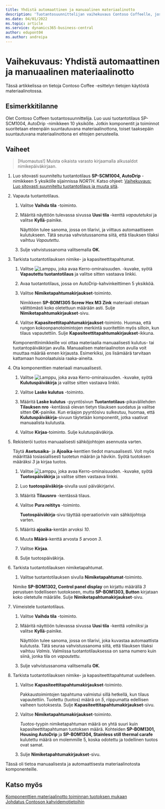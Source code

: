 ```yaml
---
title: Yhdistä automaattinen ja manuaalinen materiaalinotto
description: 'Tuotantosuunnittelijan vaihekuvaus Contoso Coffeelle, jossa halutaan yhdistää automaattinen ja manuaalinen materiaalinotto.'
ms.date: 04/01/2022
ms.topic: article
ms.service: dynamics365-business-central
author: edupont04
ms.author: andreipa
---
```


# Vaihekuvaus: Yhdistä automaattinen ja manuaalinen materiaalinotto

Tässä artikkelissa on tietoja Contoso Coffee -esittelyn tietojen käytöstä materiaalinotossa.  

## Esimerkkitilanne

Olet Contoso Coffeen tuotantosuunnittelija. Luo uusi tuotantotilaus SP-SCM1004, AutoDrip -nimikkeen 10 yksikölle. Jotkin komponentit ja toiminnot suoritetaan eteenpäin suuntautuvana materiaalinottona, toiset taaksepäin suuntautuvana materiaalinottona eri ehtojen perusteella.

## Vaiheet

> [Huomautus!] Muista oikaista varasto kirjaamalla alkusaldot nimikepäiväkirjaan.

1. Luo sitovasti suunniteltu tuotantotilaus **SP-SCM1004, AutoDrip** -nimikkeen 5 yksikölle sijainnissa *NORTH*. Katso ohjeet: [Vaihekuvaus: Luo sitovasti suunniteltu tuotantotilaus ja muuta sitä](create-firm-planned-production-order-change.md).  

2. Vapauta tuotantotilaus.

    1. Valitse **Vaihda tila** -toiminto.  

    2. Määritä näyttöön tulevassa sivussa **Uusi tila** -kenttä *vapautetuksi* ja valitse **Kyllä**-painike.  

        Näyttöön tulee sanoma, jossa on tilarivi, ja viittaus automaattiseen kulutukseen. Tätä seuraa vahvistussanoma siitä, että tilauksen tilaksi vaihtuu *Vapautettu*.  

    3. Sulje vahvistussanoma valitsemalla **OK**.

3. Tarkista tuotantotilauksen nimike- ja kapasiteettitapahtumat.

    1. Valitse ![Lamppu, joka avaa Kerro-ominaisuuden.](../media/ui-search/search_small.png "Kerro, mitä haluat tehdä") -kuvake, syötä **Vapautettu tuotantotilaus** ja valitse sitten vastaava linkki.  

    2. Avaa tuotantotilaus, jossa on AutoDrip-kahvinkeittimen 5 yksikköä.  

    3. Valitse **Nimiketapahtumakirjaukset**-toiminto.  

        Nimikkeen **SP-BOM1305 Screw Hex M3 Zink** materiaali otetaan välittömästi koko oletettuun määrään asti. Sulje **Nimiketapahtumakirjaukset**-sivu.  

    4. Valitse **Kapasiteettitapahtumakirjaukset**-toiminto.  Huomaa, että rungon kokoonpanotoimintojen merkintä suoritettiin myös silloin, kun tilaus vapautettiin. Sulje **Kapasiteettitapahtumakirjaukset**-ikkuna.

    Komponenttinimikkeille voi ottaa materiaalia manuaalisesti kulutus- tai tuotantopäiväkirjan avulla. Manuaalisen materiaalinoton avulla voit muuttaa määrää ennen kirjausta. Esimerkiksi, jos lisämäärä tarvitaan kattamaan huonolaatuisia raaka-aineita.
4. Ota komponenttien materiaali manuaalisesti.  
    1. Valitse ![Lamppu, joka avaa Kerro-ominaisuuden.](../media/ui-search/search_small.png "Kerro, mitä haluat tehdä") -kuvake, syötä **Kulutuspäiväkirja** ja valitse sitten vastaava linkki.  

    2. Valitse **Laske kulutus** -toiminto.  

    3. Määritä **Laske kulutus** -pyyntösivun **Tuotantotilaus**-pikavälilehden **Tilauksen nro** -kentässä olevan tietyn tilauksen suodatus ja valitse sitten **OK**-painike. Kun eräajon pyyntösivu sulkeutuu, huomaa, että **Kulutuspäiväkirja**-sivuun täytetään komponentit, jotka vaativat manuaalista kulutusta.

    4. Valitse **Kirjaa**-toiminto. Sulje kulutuspäiväkirja.

5. Rekisteröi tuotos manuaalisesti sähköjohtojen asennusta varten.  

    Täytä **Asetusaika**- ja **Ajoaika**-kenttien tiedot manuaalisesti. Voit myös määrittää tosiasiallisesti tuotetun määrän ja hävikin. Syötä tuotoksen määräksi *3* ja kirjaa tuotos.

    1. Valitse ![Lamppu, joka avaa Kerro-ominaisuuden.](../media/ui-search/search_small.png "Kerro, mitä haluat tehdä") -kuvake, syötä **Tuotospäiväkirja** ja valitse sitten vastaava linkki.  

    2. Luo **tuotospäiväkirja**-sivulla uusi päiväkirjarivi.  

    3. Määritä **Tilausnro** -kentässä tilaus.  

    4. Valitse **Pura reititys** -toiminto.  

        **Tuotospäiväkirja**-sivu täyttää operaatiorivin vain sähköjohtoja varten.

    5. Määritä **ajoaika**-kentän arvoksi *10*.  

    6. Muuta **Määrä**-kenttä arvosta *5* arvoon *3*.

    7. Valitse **Kirjaa**.  
    8. Sulje tuotospäiväkirja.

6. Tarkista tuotantotilauksen nimiketapahtumat.

    1. Valitse tuotantotilauksen sivulla **Nimiketapahtumat**-toiminto.  

    Nimike **SP-BOM1302, Control panel display** on kirjattu määrällä *3* perustuen todelliseen tuotokseen, mutta **SP-BOM1303, Button** kirjataan koko oletetulle määrälle. Sulje **Nimiketapahtumakirjaukset**-sivu.

7. Viimeistele tuotantotilaus.  

    1. Valitse **Vaihda tila** -toiminto.
    2. Määritä näyttöön tulevassa sivussa **Uusi tila** -kenttä *valmiiksi* ja valitse **Kyllä**-painike.  

        Näyttöön tulee sanoma, jossa on tilarivi, joka kuvastaa automaattista kulutusta. Tätä seuraa vahvistussanoma siitä, että tilauksen tilaksi vaihtuu *Valmis*. Valmiissa tuotantotilauksessa on sama numero kuin siinä, jonka tila on *vapautettu*.
    3. Sulje vahvistussanoma valitsemalla **OK**.

8. Tarkista tuotantotilauksen nimike- ja kapasiteettitapahtumat uudelleen.

    1. Valitse **Kapasiteettitapahtumakirjaukset**-toiminto.  

        Pakkaustoimintojen tapahtuma valmistui sillä hetkellä, kun tilaus vapautettiin. Tuotettu (tuotos) määrä on *5*, riippumatta edellisen vaiheen tuotoksesta. Sulje **Kapasiteettitapahtumakirjaukset**-sivu.

    2. Valitse **Nimiketapahtumakirjaukset**-toiminto.  

        *Tuotos*-tyypin nimiketapahtuman määrä on yhtä suuri kuin kapasiteettitapahtuman tuotoksen määrä. Kohteiden **SP-BOM1301, Housing AutoDrip** ja **SP-BOM1304, Stainless still thermal carafe** kulutettu määrä on molemmille 5, koska odotettu ja todellinen tuotos ovat samat. 

    3. Sulje **Nimiketapahtumakirjaukset**-sivu.  

Tässä oli tietoa manuaalisesta ja automaattisesta materiaalinotosta komponenteille.

## Katso myös

[Komponenttien materiaalinotto toiminnan tuotoksen mukaan](../production-how-to-flush-components-according-to-operation-output.md)  
[Johdatus Contoson kahvidemotietoihin](contoso-coffee-intro.md)  
